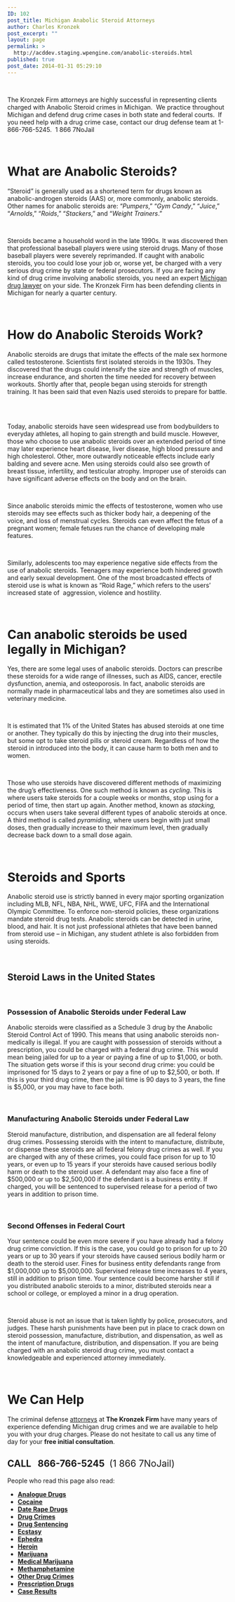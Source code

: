 ```yaml
---
ID: 102
post_title: Michigan Anabolic Steroid Attorneys
author: Charles Kronzek
post_excerpt: ""
layout: page
permalink: >
  http://acddev.staging.wpengine.com/anabolic-steroids.html
published: true
post_date: 2014-01-31 05:29:10
---
```

&nbsp;

<span style="font-weight: 400;">The Kronzek Firm attorneys are highly successful in representing clients charged with Anabolic Steroid crimes in Michigan.  We practice throughout Michigan and defend drug crime cases in both state and federal courts.  If you need help with a drug crime case, contact our drug defense team at 1-866-766-5245.  1 866 7NoJail</span>

&nbsp;
<h1><b>What are Anabolic Steroids?</b></h1>
<span style="font-weight: 400;">“Steroid” is generally used as a shortened term for drugs known as anabolic-androgen steroids (AAS) or, more commonly, anabolic steroids. Other names for anabolic steroids are: </span><span style="font-weight: 400;">“</span><i><span style="font-weight: 400;">Pumpers</span></i><span style="font-weight: 400;">,” “</span><i><span style="font-weight: 400;">Gym Candy</span></i><span style="font-weight: 400;">,” “</span><i><span style="font-weight: 400;">Juice</span></i><span style="font-weight: 400;">,” “</span><i><span style="font-weight: 400;">Arnolds</span></i><span style="font-weight: 400;">,” “<em>Roids</em>,” “</span><i><span style="font-weight: 400;">Stackers</span></i><span style="font-weight: 400;">,” and “</span><i><span style="font-weight: 400;">Weight Trainers</span></i><span style="font-weight: 400;">.”</span>

&nbsp;

<span style="font-weight: 400;">Steroids became a household word in the late 1990s. It was discovered then that professional baseball players were using steroid drugs. Many of those baseball players were severely reprimanded. If caught with anabolic steroids, you too could lose your job or, worse yet, be charged with a very serious drug crime by state or federal prosecutors. If you are facing any kind of drug crime involving anabolic steroids, you need an expert </span><a href="http://acddev.staging.wpengine.com/drug-charges.html" target="_blank" rel="noopener"><span style="font-weight: 400;">Michigan drug lawyer</span></a><span style="font-weight: 400;"> on your side. The Kronzek Firm has been defending clients in Michigan for nearly a quarter century. </span>

&nbsp;
<h1><b>How do Anabolic Steroids Work?</b></h1>
<span style="font-weight: 400;">Anabolic steroids are drugs that imitate the effects of the male sex hormone called testosterone. Scientists first isolated steroids in the 1930s. They discovered that the drugs could intensify the size and strength of muscles, increase endurance, and shorten the time needed for recovery between workouts. Shortly after that, people began using steroids for strength training. It has been said that even Nazis used steroids to prepare for battle.  </span>

&nbsp;

<span style="font-weight: 400;">Today, anabolic steroids have seen widespread use from bodybuilders to everyday athletes, all hoping to gain strength and build muscle. However, those who choose to use anabolic steroids over an extended period of time may later experience heart disease, liver disease, high blood pressure and high cholesterol. Other, more outwardly noticeable effects include early balding and severe acne. Men using steroids could also see growth of breast tissue, infertility, and testicular atrophy. Improper use of steroids can have significant adverse effects on the body and on the brain. </span>

&nbsp;

<span style="font-weight: 400;">Since anabolic steroids mimic the effects of testosterone, women who use steroids may see effects such as thicker body hair, a deepening of the voice, and loss of menstrual cycles. Steroids can even affect the fetus of a pregnant women; female fetuses run the chance of developing male features. </span>

&nbsp;

<span style="font-weight: 400;">Similarly, adolescents too may experience negative side effects from the use of anabolic steroids. Teenagers may experience both hindered growth and early sexual development. One of the most broadcasted effects of steroid use is what is known as “Roid Rage,” which refers to the users’ increased state of  aggression, violence and hostility.  </span>

&nbsp;
<h1><b>Can anabolic steroids be used legally in Michigan? </b></h1>
<span style="font-weight: 400;">Yes, there are some legal uses of anabolic steroids. Doctors can prescribe these steroids for a wide range of illnesses, such as AIDS, cancer, erectile dysfunction, anemia, and osteoporosis. In fact, anabolic steroids are normally made in pharmaceutical labs and they are sometimes also used in veterinary medicine. </span>

&nbsp;

<span style="font-weight: 400;">It is estimated that 1% of the United States has abused steroids at one time or another. They typically do this by injecting the drug into their muscles, but some opt to take steroid pills or steroid cream. Regardless of how the steroid in introduced into the body, it can cause harm to both men and to women. </span>

&nbsp;

<span style="font-weight: 400;">Those who use steroids have discovered different methods of maximizing the drug’s effectiveness. One such method is known as </span><i><span style="font-weight: 400;">cycling</span></i><span style="font-weight: 400;">. This is where users take steroids for a couple weeks or months, stop using for a period of time, then start up again. Another method, known as </span><i><span style="font-weight: 400;">stacking,</span></i><span style="font-weight: 400;"> occurs when users take several different types of anabolic steroids at once. A third method is called </span><i><span style="font-weight: 400;">pyramiding</span></i><span style="font-weight: 400;">, where users begin with just small doses, then gradually increase to their maximum level, then gradually decrease back down to a small dose again. </span>

&nbsp;
<h1><b>Steroids and Sports </b></h1>
<span style="font-weight: 400;">Anabolic steroid use is strictly banned in every major sporting organization including MLB, NFL, NBA, NHL, WWE, UFC, FIFA and the International Olympic Committee. To enforce non-steroid policies, these organizations mandate steroid drug tests. Anabolic steroids can be detected in urine, blood, and hair. It is not just professional athletes that have been banned from steroid use – in Michigan, any student athlete is also forbidden from using steroids. </span>

&nbsp;
<h2><b>Steroid Laws in the United States </b></h2>
&nbsp;
<h3><b>Possession of Anabolic Steroids under Federal Law </b></h3>
<span style="font-weight: 400;">Anabolic steroids were classified as a Schedule 3 drug by the Anabolic Steroid Control Act of 1990. This means that using anabolic steroids non-medically is illegal. If you are caught with possession of steroids without a prescription, you could be charged with a federal drug crime. This would mean being jailed for up to a year or paying a fine of up to $1,000, or both. The situation gets worse if this is your second drug crime: you could be</span><span style="font-weight: 400;"> imprisoned for 15 days to 2 years or pay a fine of up to $2,500, or both. If this is your third drug crime, then the jail time is 90 days to 3 years, the fine is $5,000, or you may have to face both. </span>

&nbsp;
<h3><b>Manufacturing Anabolic Steroids under Federal Law </b></h3>
<span style="font-weight: 400;">Steroid manufacture, distribution, and dispensation are all federal felony drug crimes. Possessing steroids with the intent to manufacture, distribute, or dispense these steroids are all federal felony drug crimes as well. If you are charged with any of these crimes, you could face prison for up to 10 years, or even up to 15 years if your steroids have caused serious bodily harm or death to the steroid user. A defendant may also face a fine of $500,000 or up to $2,500,000 if the defendant is a business entity. If charged, you will be sentenced to supervised release for a period of two years in addition to prison time. </span>

&nbsp;
<h3><b>Second Offenses in Federal Court </b></h3>
<span style="font-weight: 400;">Your sentence could be even more severe if you have already had a felony drug crime conviction. If this is the case, you could go to prison for up to 20 years or up to 30 years if your steroids have caused serious bodily harm or death to the steroid user. Fines for business entity defendants range from $1,000,000 up to $5,000,000. Supervised release time increases to 4 years, still in addition to prison time. Your sentence could become harsher still if you distributed anabolic steroids to a minor, distributed steroids near a school or college, or employed a minor in a drug operation. </span>

&nbsp;

<span style="font-weight: 400;">Steroid abuse is not an issue that is taken lightly by police, prosecutors, and judges. These harsh punishments have been put in place to crack down on steroid possession, manufacture, distribution, and dispensation, as well as the intent of manufacture, distribution, and dispensation. If you are being charged with an anabolic steroid drug crime, you must contact a knowledgeable and experienced attorney immediately. </span>

&nbsp;
<h1><b>We Can Help</b></h1>
<span style="font-weight: 400;">The criminal defense </span><a href="http://acddev.staging.wpengine.com/trial-attorneys.html"><span style="font-weight: 400;">attorneys</span></a><span style="font-weight: 400;"> at </span><b>The Kronzek Firm </b><span style="font-weight: 400;">have many years of experience defending Michigan drug crimes and we are available to help you with your drug charges. Please do not hesitate to call us any time of day for your </span><b>free initial consultation</b><span style="font-weight: 400;">.</span>
<h2><span style="font-weight: 400;">
</span><strong>CALL   866-766-5245</strong> <span style="font-weight: 400;"> (1 866 7NoJail)</span></h2>
<span style="font-weight: 400;">People who read this page also read:</span>
<ul>
 	<li style="font-weight: 400;"><a href="http://acddev.staging.wpengine.com/analogue-drugs.html"><b>Analogue Drugs</b></a></li>
 	<li style="font-weight: 400;"><a href="http://acddev.staging.wpengine.com/cocaine.html"><b>Cocaine</b></a></li>
 	<li style="font-weight: 400;"><a href="http://acddev.staging.wpengine.com/date-rape-drugs.html"><b>Date Rape Drugs</b></a></li>
 	<li style="font-weight: 400;"><a href="http://acddev.staging.wpengine.com/drug-charges.html"><b>Drug Crimes</b></a></li>
 	<li style="font-weight: 400;"><a href="http://acddev.staging.wpengine.com/drug-crime-sentencing.html"><b>Drug Sentencing</b></a></li>
 	<li style="font-weight: 400;"><a href="http://acddev.staging.wpengine.com/ecstasy.html"><b>Ecstasy</b></a></li>
 	<li style="font-weight: 400;"><a href="http://acddev.staging.wpengine.com/ephedra.html"><b>Ephedra</b></a></li>
 	<li style="font-weight: 400;"><a href="http://acddev.staging.wpengine.com/heroin.html"><b>Heroin</b></a></li>
 	<li style="font-weight: 400;"><a href="http://acddev.staging.wpengine.com/marijuana.html"><b>Marijuana</b></a></li>
 	<li style="font-weight: 400;"><a href="http://acddev.staging.wpengine.com/medical-marijuana.html"><b>Medical Marijuana</b></a></li>
 	<li style="font-weight: 400;"><a href="http://acddev.staging.wpengine.com/methamphetamine.html"><b>Methamphetamine</b></a></li>
 	<li style="font-weight: 400;"><a href="http://acddev.staging.wpengine.com/other-drug-crimes.html"><b>Other Drug Crimes</b></a></li>
 	<li style="font-weight: 400;"><a href="http://acddev.staging.wpengine.com/prescription-drug-abuse.html"><b>Prescription Drugs</b></a><span style="font-weight: 400;"> </span></li>
 	<li style="font-weight: 400;"><a href="http://acddev.staging.wpengine.com/proven-results.html"><b>Case Results</b></a></li>
</ul>
&nbsp;

&nbsp;

&nbsp;